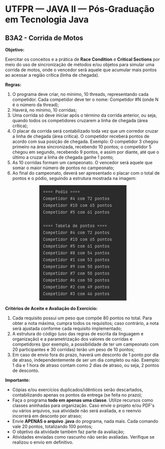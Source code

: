 # UTFPR — JAVA II — Pós-Graduação em Tecnologia Java

## B3A2 - Corrida de Motos

**Objetivo:**

Exercitar os conceitos e a prática de **Race Condition** e **Critical Sections** por meio do uso de sincronização de métodos e/ou objetos para simular uma corrida de motos, onde o vencedor será aquele que acumular mais pontos ao acessar a região crítica (linha de chegada).

**Regras:**
1. O programa deve criar, no mínimo, 10 threads, representando cada competidor. Cada competidor deve ter o nome: Competidor #N (onde N é o número da thread);
2. Haverá, no mínimo, 10 corridas;
3. Uma corrida só deve iniciar após o término da corrida anterior, ou seja, quando todos os competidores cruzarem a linha de chegada (área crítica);
4. O placar da corrida será contabilizado toda vez que um corredor cruzar a linha de chegada (área crítica). O competidor receberá pontos de acordo com sua posição de chegada. Exemplo: O competidor 3 chegou primeiro na área sincronizada, recebendo 10 pontos; o competidor 5 chegou em segundo, recebendo 9 pontos, e assim por diante, até que o último a cruzar a linha de chegada ganhe 1 ponto;
5. As 10 corridas formam um campeonato. O vencedor será aquele que somar o maior número de pontos no campeonato;
6. Ao final do campeonato, deverá ser apresentado o placar com o total de pontos e o pódio, seguindo a estrutura mostrada na imagem:

<div align="center">
    <img src="/CETEJ32_-_Linguagem_de_Programacao_Java_II_-_JAVA_XXX_(2024_01)/Images/B3A2_-_Corrida_de_Motos.png" alt="B3A2 - Corrida de Motos">
</div>

**Critérios de Aceite e Avaliação do Exercício:**
1. Cada requisito possui um peso que compõe 80 pontos no total. Para obter a nota máxima, cumpra todos os requisitos; caso contrário, a nota será ajustada conforme cada requisito implementado;
2. A estrutura do código (uso das regras de escrita da linguagem e organização) e a parametrização dos valores de corridas e competidores (por exemplo, a possibilidade de ter um campeonato com 20 participantes e 30 corridas) terão um peso de 10 pontos;
3. Em caso de envio fora do prazo, haverá um desconto de 1 ponto por dia de atraso, independentemente de ser um dia completo ou não. Exemplo: 1 dia e 1 hora de atraso contam como 2 dias de atraso, ou seja, 2 pontos de desconto.

**Importante:**
- Cópias e/ou exercícios duplicados/idênticos serão descartados, contabilizando apenas os pontos da entrega (se feita no prazo);
- Faça o programa **todo em apenas uma classe**. Utilize recursos como classes aninhadas para organização. Caso envie o projeto e/ou PDF's ou vários arquivos, sua atividade não será avaliada, e o reenvio incorrerá em desconto por atraso;
- Envie **APENAS o arquivo .java** do programa, nada mais. Cada comando vale 20 pontos, totalizando 100 pontos;
- O objetivo da atividade também faz parte da avaliação;
- Atividades enviadas como rascunho não serão avaliadas. Verifique se realizou o envio em definitivo.
